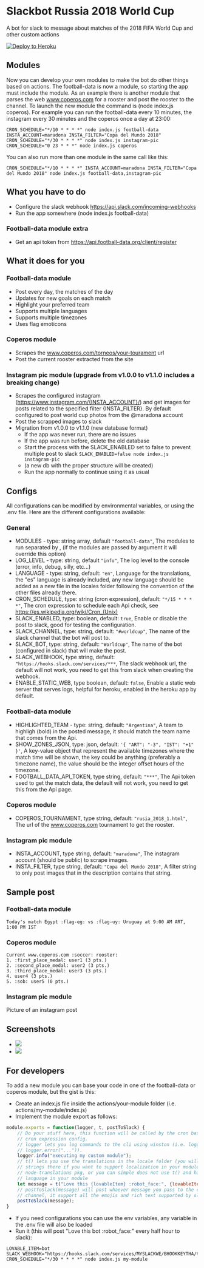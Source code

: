 # Slackbot Russia 2018 World Cup

A bot for slack to message about matches of the 2018 FIFA World Cup and other custom actions

[![Deploy to Heroku](https://www.herokucdn.com/deploy/button.png)](https://heroku.com/deploy)

## Modules
Now you can develop your own modules to make the bot do other things based on actions. The football-data is now a module, so starting the app must include the module. As an example there is another module that parses the web www.coperos.com for a rooster and post the rooster to the channel. To launch the new module the command is (node index.js coperos).
For example you can run the football-data every 10 minutes, the instagram every 30 minutes and the coperos once a day at 23:00:
```
CRON_SCHEDULE="*/10 * * * *" node index.js football-data
INSTA_ACCOUNT=maradona INSTA_FILTER="Copa del Mundo 2018" CRON_SCHEDULE="*/30 * * * *" node index.js instagram-pic
CRON_SCHEDULE="0 23 * * *" node index.js coperos
```
You can also run more than one module in the same call like this:
```
CRON_SCHEDULE="*/10 * * * *" INSTA_ACCOUNT=maradona INSTA_FILTER="Copa del Mundo 2018" node index.js football-data,instagram-pic
```

## What you have to do
- Configure the slack webhook https://api.slack.com/incoming-webhooks
- Run the app somewhere (node index.js football-data)

### Football-data module extra
- Get an api token from https://api.football-data.org/client/register

## What it does for you

### Football-data module
- Post every day, the matches of the day
- Updates for new goals on each match
- Highlight your preferred team
- Supports multiple languages
- Supports multiple timezones
- Uses flag emoticons

### Coperos module
- Scrapes the www.coperos.com/torneos/your-tourament url
- Post the current rooster extracted from the site

### Instagram pic module (upgrade from v1.0.0 to v1.1.0 includes a breaking change)
- Scrapes the configured instagram (https://www.instagram.com/{INSTA_ACCOUNT}/) and get images for posts related to the specified filter {INSTA_FILTER}. By default configured to post world cup photos from the @maradona account
- Post the scrapped images to slack
- Migration from v1.0.0 to v1.1.0 (new database format)
    - If the app was never run, there are no issues
    - If the app was run before, delete the old database
    - Start the process with the SLACK_ENABLED set to false to prevent multiple post to slack  `SLACK_ENABLED=false node index.js instagram-pic`
    - (a new db with the proper structure will be created)
    - Run the app normally to continue using it as usual

## Configs
All configurations can be modified by environmental variables, or using the .env file. Here are the different configurations available:

### General
- MODULES - type: string array, default `"football-data"`, The modules to run separated by , (if the modules are passed by argument it will override this option) 
- LOG_LEVEL - type: string, default `"info"`, The log level to the console (error, info, debug, silly, etc...)
- LANGUAGE - type: string, default: `"en"`, Language for the translations, the "es" language is already included, any new language should be added as a new file in the locales folder following the convention of the other files already there.
- CRON_SCHEDULE, type: string (cron expression), default: `"*/15 * * * *"`, The cron expression to schedule each Api check, see https://es.wikipedia.org/wiki/Cron_(Unix)
- SLACK_ENABLED, type: boolean, default: `true`, Enable or disable the post to slack, good for testing the configuration.
- SLACK_CHANNEL, type: string, default: `"#worldcup"`, The name of the slack channel that the bot will post to.
- SLACK_BOT, type: string, default: `"Worldcup"`, The name of the bot (configured in slack) that will make the post.
- SLACK_WEBHOOK, type string, default: `"https://hooks.slack.com/services/***`, The slack webhook url, the default will not work, you need to get this from slack when creating the webhook.
- ENABLE_STATIC_WEB, type boolean, default: `false`, Enable a static web server that serves logs, helpful for heroku, enabled in the heroku app by default.

### Football-data module
- HIGHLIGHTED_TEAM - type: string, default: `"Argentina"`, A team to highligh (bold) in the posted message, it should match the team name that comes from the Api.
- SHOW_ZONES_JSON, type: json, default: `'{ "ART": "-3", "IST": "+1" }'`, A key-value object that represent the available timezones where the match time will be shown, the key could be anything (preferably a timezone name), the value should be the integer offset hours of the timezone.
- FOOTBALL_DATA_API_TOKEN, type string, default: `"***"`, The Api token used to get the match data, the default will not work, you need to get this from the Api page.

### Coperos module
- COPEROS_TOURNAMENT, type string, default: `"rusia_2018_1.html"`, The url of the www.coperos.com tournament to get the rooster.

### Instagram pic module
- INSTA_ACCOUNT, type string, default: `"maradona"`, The instagram account (should be public) to scrape images.
- INSTA_FILTER, type string, default: `"Copa del Mundo 2018"`, A filter string to only post images that in the description contains that string.

## Sample post

### Football-data module
```
Today's match Egypt :flag-eg: vs :flag-uy: Uruguay at 9:00 AM ART, 1:00 PM IST
```

### Coperos module
```
Current www.coperos.com :soccer: rooster:
1. :first_place_medal: user1 (3 pts.)
2. :second_place_medal: user2 (3 pts.)
3. :third_place_medal: user3 (3 pts.)
4. user4 (3 pts.)
5. :sob: user5 (0 pts.)
```

### Instagram pic module
Picture of an instagram post

## Screenshots
- ![](servers.jpg?raw=true)
- ![](slack.jpg?raw=true)

## For developers
To add a new module you can base your code in one of the football-data or coperos module, but the gist is this:
- Create an index.js file inside the actions/your-module folder (i.e. actions/my-module/index.js)
- Implement the module export as follows:
```javascript
module.exports = function(logger, t, postToSlack) {
    // Do your stuff here, this function will be called by the cron based on the
    // cron expression config.
    // logger lets you log commands to the cli using winston (i.e. logger.info("..."),
    // logger.error("...")).
    logger.info("executing my custom module");
    // t() lets you use the translations in the locale folder (you will need to add your
    // strings there if you want to support localization in your module). See the
    // node-translations pkg, or you can simple does not use t() and have a single
    // language in your module
    let message = t("Love this {lovableItem} :robot_face:", {lovableItem: process.env.LOVABLE_ITEM});
    // postToSlack(message) will post whaever message you pass to the configured slack
    // channel, it support all the emojis and rich text supported by slack.
    postToSlack(message);
}
```
- If you need configurations you can use the env variables, any variable in the .env file will also be loaded
- Run it (this will post "Love this bot :robot_face:" every half hour to slack):
```
LOVABLE_ITEM=bot SLACK_WEBHOOK="https://hooks.slack.com/services/MYSLACKWE/BHOOKKEYTHA/tIgotFROMslackWebInterface" CRON_SCHEDULE="*/30 * * * *" node index.js my-module
```
